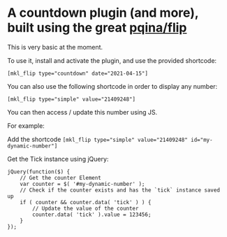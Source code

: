# A countdown plugin (and more), built using the great [pqina/flip](https://github.com/pqina/flip)

This is very basic at the moment. 

To use it, install and activate the plugin, and use the provided shortcode:

`[mkl_flip type="countdown" date="2021-04-15"]`

You can also use the following shortcode in order to display any number:

`[mkl_flip type="simple" value="21409248"]`

You can then access / update this number using JS. 

For example: 

Add the shortcode `[mkl_flip type="simple" value="21409248" id="my-dynamic-number"]`

Get the Tick instance using jQuery:

```JS
jQuery(function($) {
	// Get the counter Element
	var counter = $( '#my-dynamic-number' );
	// Check if the counter exists and has the `tick` instance saved up
	if ( counter && counter.data( 'tick' ) ) {
		// Update the value of the counter
		counter.data( 'tick' ).value = 123456;
	}
});
```